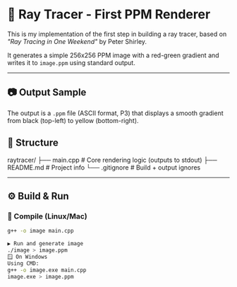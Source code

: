 # 🌈 Ray Tracer - First PPM Renderer

This is my implementation of the first step in building a ray tracer, based on *"Ray Tracing in One Weekend"* by Peter Shirley.

It generates a simple 256x256 PPM image with a red-green gradient and writes it to `image.ppm` using standard output.

---

## 📷 Output Sample

The output is a `.ppm` file (ASCII format, P3) that displays a smooth gradient from black (top-left) to yellow (bottom-right).

## 📁 Structure

raytracer/
├── main.cpp # Core rendering logic (outputs to stdout)
├── README.md # Project info
└── .gitignore # Build + output ignores


---

## ⚙️ Build & Run

### 🔧 Compile (Linux/Mac)

```bash
g++ -o image main.cpp

▶️ Run and generate image
./image > image.ppm
🪟 On Windows
Using CMD:
g++ -o image.exe main.cpp
image.exe > image.ppm

